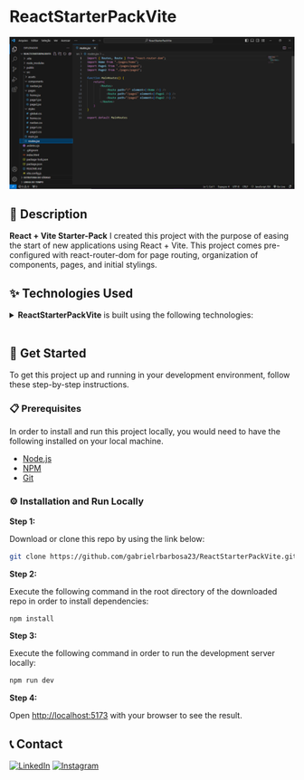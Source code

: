 # ReactStarterPackVite

![Print VSCODE](image.png)

## 📝 Description

**React + Vite Starter-Pack** I created this project with the purpose of easing the start of new applications using React + Vite. This project comes pre-configured with react-router-dom for page routing, organization of components, pages, and initial stylings.

## ✨ Technologies Used

<details><summary><b>ReactStarterPackVite</b> is built using the following technologies:</summary>

- [Vite](https://vitejs.dev/)
- [React.js](https://reactjs.org/)
- [Node.js](https://nodejs.org/en)

</details><br/>

## 🧰 Get Started

To get this project up and running in your development environment, follow these step-by-step
instructions.

### 📋 Prerequisites

In order to install and run this project locally, you would need to have the following installed on
your local machine.

- [Node.js](https://nodejs.org/en/)
- [NPM](https://www.npmjs.com/get-npm)
- [Git](https://git-scm.com/downloads)

### ⚙️ Installation and Run Locally

**Step 1:**

Download or clone this repo by using the link below:

```bash
git clone https://github.com/gabrielrbarbosa23/ReactStarterPackVite.git
```

**Step 2:**

Execute the following command in the root directory of the downloaded repo in order to install
dependencies:

```bash
npm install
```

**Step 3:**

Execute the following command in order to run the development server locally:

```bash
npm run dev
```

**Step 4:**

Open [http://localhost:5173](http://localhost:5173) with your browser to see the result.

## 📞 Contact

[![LinkedIn](https://img.shields.io/badge/LinkedIn-GabrielRBarbosa-blue?style=flat&logo=linkedin&logoColor=b0c0c0&labelColor=363D44)](https://www.linkedin.com/in/gabriel-rabello-barbosa-204aa7142/)
[![Instagram](https://img.shields.io/badge/Instagram-GabrielRBarbosa-grey?style=flat&logo=instagram&logoColor=b0c0c0&labelColor=8134af)](https://www.instagram.com/gabrielrbarbosa/)